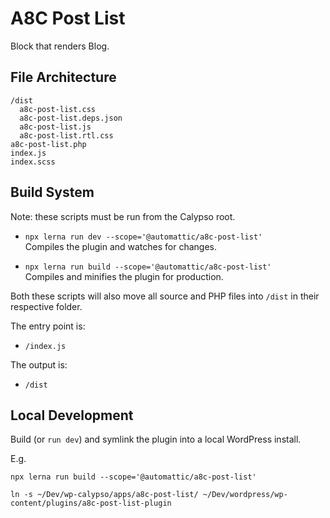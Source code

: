 # A8C Post List

Block that renders Blog.

## File Architecture

```
/dist
  a8c-post-list.css
  a8c-post-list.deps.json
  a8c-post-list.js
  a8c-post-list.rtl.css
a8c-post-list.php
index.js
index.scss
```

## Build System

Note: these scripts must be run from the Calypso root.

- `npx lerna run dev --scope='@automattic/a8c-post-list'`<br>
Compiles the plugin and watches for changes.

- `npx lerna run build --scope='@automattic/a8c-post-list'`<br>
Compiles and minifies the plugin for production.

Both these scripts will also move all source and PHP files into `/dist` in their respective folder.

The entry point is:

- `/index.js`

The output is:

- `/dist`

## Local Development

Build (or `run dev`) and symlink the plugin into a local WordPress install.

E.g.

```
npx lerna run build --scope='@automattic/a8c-post-list'

ln -s ~/Dev/wp-calypso/apps/a8c-post-list/ ~/Dev/wordpress/wp-content/plugins/a8c-post-list-plugin
```
